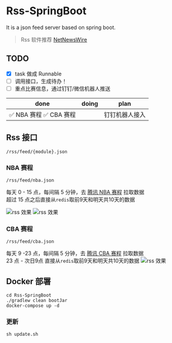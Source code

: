 # Rss-SpringBoot

It is a json feed server based on spring boot.

> Rss 软件推荐 [NetNewsWire](https://github.com/Ranchero-Software/NetNewsWire)
> 
## TODO
- [x] task 做成 Runnable 
- [ ] 调用接口，生成待办！
- [ ] 重点比赛信息，通过钉钉/微信机器人推送

| done | doing   | plan         |
| ---------- | ---------- | ---------- |
|  ✅ NBA 赛程 ✅ CBA 赛程 |   |钉钉机器人接入 |

## Rss 接口

`/rss/feed/{module}.json`

### NBA 赛程
`/rss/feed/nba.json`

每天 0 - 15 点，每间隔 5 分钟，去 [腾讯 NBA 赛程](https://nba.stats.qq.com/schedule/) 拉取数据  
超过 15 点之后直接从`redis`取前9天和明天共10天的数据

![rss 效果](https://z3.ax1x.com/2021/10/03/4L7f6U.png)
![rss 效果](https://z3.ax1x.com/2021/10/04/4X2XIf.png)

### CBA 赛程
`/rss/feed/cba.json`

每天 9 -23 点，每间隔 5 分钟，去 [腾讯 CBA 赛程](https://kbs.sports.qq.com/#cba) 拉取数据  
23 点 - 次日9点 直接从`redis`取前9天和明天共10天的数据
![rss 效果](https://z3.ax1x.com/2021/10/25/55p5p4.jpg)
## Docker 部署

```shell
cd Rss-SpringBoot
./gradlew clean bootJar
docker-compose up -d
```

### 更新

```shell
sh update.sh
```


